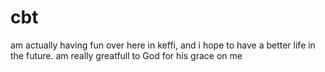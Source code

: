# cbt
am actually having fun over here in keffi, and i hope to have a better life in the future.
am really greatfull to God for his grace on me
